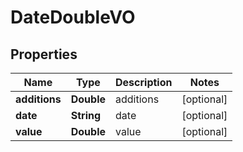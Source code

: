 
# DateDoubleVO

## Properties
Name | Type | Description | Notes
------------ | ------------- | ------------- | -------------
**additions** | **Double** | additions |  [optional]
**date** | **String** | date |  [optional]
**value** | **Double** | value |  [optional]




